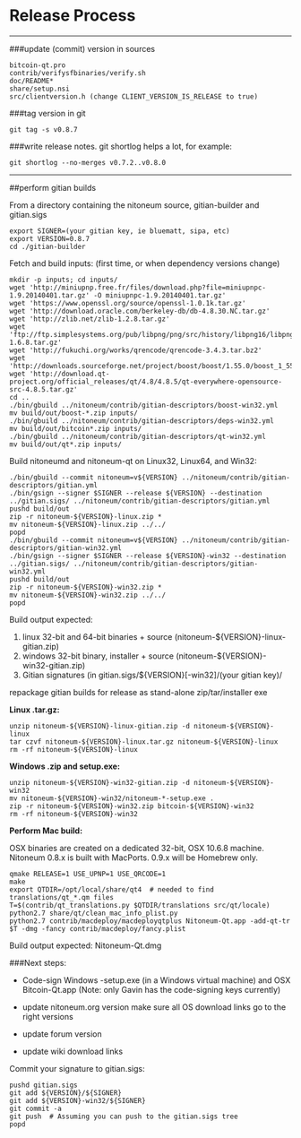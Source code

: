 Release Process
====================

* * *

###update (commit) version in sources


	bitcoin-qt.pro
	contrib/verifysfbinaries/verify.sh
	doc/README*
	share/setup.nsi
	src/clientversion.h (change CLIENT_VERSION_IS_RELEASE to true)

###tag version in git

	git tag -s v0.8.7

###write release notes. git shortlog helps a lot, for example:

	git shortlog --no-merges v0.7.2..v0.8.0

* * *

##perform gitian builds

 From a directory containing the nitoneum source, gitian-builder and gitian.sigs
  
	export SIGNER=(your gitian key, ie bluematt, sipa, etc)
	export VERSION=0.8.7
	cd ./gitian-builder

 Fetch and build inputs: (first time, or when dependency versions change)

	mkdir -p inputs; cd inputs/
	wget 'http://miniupnp.free.fr/files/download.php?file=miniupnpc-1.9.20140401.tar.gz' -O miniupnpc-1.9.20140401.tar.gz'
	wget 'https://www.openssl.org/source/openssl-1.0.1k.tar.gz'
	wget 'http://download.oracle.com/berkeley-db/db-4.8.30.NC.tar.gz'
	wget 'http://zlib.net/zlib-1.2.8.tar.gz'
	wget 'ftp://ftp.simplesystems.org/pub/libpng/png/src/history/libpng16/libpng-1.6.8.tar.gz'
	wget 'http://fukuchi.org/works/qrencode/qrencode-3.4.3.tar.bz2'
	wget 'http://downloads.sourceforge.net/project/boost/boost/1.55.0/boost_1_55_0.tar.bz2'
	wget 'http://download.qt-project.org/official_releases/qt/4.8/4.8.5/qt-everywhere-opensource-src-4.8.5.tar.gz'
	cd ..
	./bin/gbuild ../nitoneum/contrib/gitian-descriptors/boost-win32.yml
	mv build/out/boost-*.zip inputs/
	./bin/gbuild ../nitoneum/contrib/gitian-descriptors/deps-win32.yml
	mv build/out/bitcoin*.zip inputs/
	./bin/gbuild ../nitoneum/contrib/gitian-descriptors/qt-win32.yml
	mv build/out/qt*.zip inputs/

 Build nitoneumd and nitoneum-qt on Linux32, Linux64, and Win32:
  
	./bin/gbuild --commit nitoneum=v${VERSION} ../nitoneum/contrib/gitian-descriptors/gitian.yml
	./bin/gsign --signer $SIGNER --release ${VERSION} --destination ../gitian.sigs/ ../nitoneum/contrib/gitian-descriptors/gitian.yml
	pushd build/out
	zip -r nitoneum-${VERSION}-linux.zip *
	mv nitoneum-${VERSION}-linux.zip ../../
	popd
	./bin/gbuild --commit nitoneum=v${VERSION} ../nitoneum/contrib/gitian-descriptors/gitian-win32.yml
	./bin/gsign --signer $SIGNER --release ${VERSION}-win32 --destination ../gitian.sigs/ ../nitoneum/contrib/gitian-descriptors/gitian-win32.yml
	pushd build/out
	zip -r nitoneum-${VERSION}-win32.zip *
	mv nitoneum-${VERSION}-win32.zip ../../
	popd

  Build output expected:

  1. linux 32-bit and 64-bit binaries + source (nitoneum-${VERSION}-linux-gitian.zip)
  2. windows 32-bit binary, installer + source (nitoneum-${VERSION}-win32-gitian.zip)
  3. Gitian signatures (in gitian.sigs/${VERSION}[-win32]/(your gitian key)/

repackage gitian builds for release as stand-alone zip/tar/installer exe

**Linux .tar.gz:**

	unzip nitoneum-${VERSION}-linux-gitian.zip -d nitoneum-${VERSION}-linux
	tar czvf nitoneum-${VERSION}-linux.tar.gz nitoneum-${VERSION}-linux
	rm -rf nitoneum-${VERSION}-linux

**Windows .zip and setup.exe:**

	unzip nitoneum-${VERSION}-win32-gitian.zip -d nitoneum-${VERSION}-win32
	mv nitoneum-${VERSION}-win32/nitoneum-*-setup.exe .
	zip -r nitoneum-${VERSION}-win32.zip bitcoin-${VERSION}-win32
	rm -rf nitoneum-${VERSION}-win32

**Perform Mac build:**

  OSX binaries are created on a dedicated 32-bit, OSX 10.6.8 machine.
  Nitoneum 0.8.x is built with MacPorts.  0.9.x will be Homebrew only.

	qmake RELEASE=1 USE_UPNP=1 USE_QRCODE=1
	make
	export QTDIR=/opt/local/share/qt4  # needed to find translations/qt_*.qm files
	T=$(contrib/qt_translations.py $QTDIR/translations src/qt/locale)
	python2.7 share/qt/clean_mac_info_plist.py
	python2.7 contrib/macdeploy/macdeployqtplus Nitoneum-Qt.app -add-qt-tr $T -dmg -fancy contrib/macdeploy/fancy.plist

 Build output expected: Nitoneum-Qt.dmg

###Next steps:

* Code-sign Windows -setup.exe (in a Windows virtual machine) and
  OSX Bitcoin-Qt.app (Note: only Gavin has the code-signing keys currently)

* update nitoneum.org version
  make sure all OS download links go to the right versions

* update forum version

* update wiki download links

Commit your signature to gitian.sigs:

	pushd gitian.sigs
	git add ${VERSION}/${SIGNER}
	git add ${VERSION}-win32/${SIGNER}
	git commit -a
	git push  # Assuming you can push to the gitian.sigs tree
	popd

